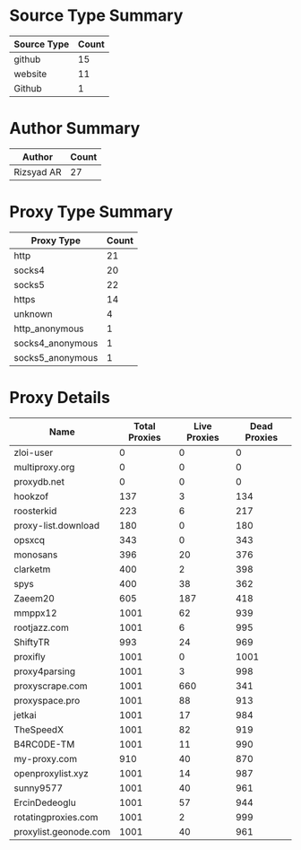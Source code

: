 # Source Type Summary

| Source Type | Count |
|-------------|-------|
| github | 15 |
| website | 11 |
| Github | 1 |


# Author Summary

| Author | Count |
|--------|-------|
| Rizsyad AR | 27 |


# Proxy Type Summary

| Proxy Type | Count |
|------------|-------|
| http | 21 |
| socks4 | 20 |
| socks5 | 22 |
| https | 14 |
| unknown | 4 |
| http_anonymous | 1 |
| socks4_anonymous | 1 |
| socks5_anonymous | 1 |


# Proxy Details

| Name | Total Proxies | Live Proxies | Dead Proxies |
|------|---------------|--------------|---------------|
| zloi-user | 0 | 0 | 0 |
| multiproxy.org | 0 | 0 | 0 |
| proxydb.net | 0 | 0 | 0 |
| hookzof | 137 | 3 | 134 |
| roosterkid | 223 | 6 | 217 |
| proxy-list.download | 180 | 0 | 180 |
| opsxcq | 343 | 0 | 343 |
| monosans | 396 | 20 | 376 |
| clarketm | 400 | 2 | 398 |
| spys | 400 | 38 | 362 |
| Zaeem20 | 605 | 187 | 418 |
| mmppx12 | 1001 | 62 | 939 |
| rootjazz.com | 1001 | 6 | 995 |
| ShiftyTR | 993 | 24 | 969 |
| proxifly | 1001 | 0 | 1001 |
| proxy4parsing | 1001 | 3 | 998 |
| proxyscrape.com | 1001 | 660 | 341 |
| proxyspace.pro | 1001 | 88 | 913 |
| jetkai | 1001 | 17 | 984 |
| TheSpeedX | 1001 | 82 | 919 |
| B4RC0DE-TM | 1001 | 11 | 990 |
| my-proxy.com | 910 | 40 | 870 |
| openproxylist.xyz | 1001 | 14 | 987 |
| sunny9577 | 1001 | 40 | 961 |
| ErcinDedeoglu | 1001 | 57 | 944 |
| rotatingproxies.com | 1001 | 2 | 999 |
| proxylist.geonode.com | 1001 | 40 | 961 |
